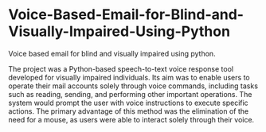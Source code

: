 # Voice-Based-Email-for-Blind-and-Visually-Impaired-Using-Python
Voice based email for blind and visually impaired using python.

The project was a Python-based speech-to-text voice response tool developed for visually impaired individuals. 
Its aim was to enable users to operate their mail accounts solely through voice commands, including tasks such as reading, 
sending, and performing other important operations. The system would prompt the user with voice instructions to execute specific actions. 
The primary advantage of this method was the elimination of the need for a mouse, as users were able to interact solely through their voice.
